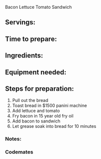 Bacon Lettuce Tomato Sandwich 

## Servings: 

## Time to prepare: 

## Ingredients:


## Equipment needed:


## Steps for preparation:

1. Pull out the bread
2. Toast bread in $1500 panini machine
3. Add lettuce and tomato
4. Fry bacon in 15 year old fry oil
5. Add bacon to sandwich
6. Let grease soak into bread for 10 minutes

### Notes:



### Codemates #
